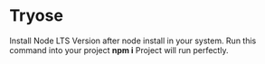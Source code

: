 # Tryose
Install Node LTS Version
after node install in your system.
Run this command into your project **npm i**
Project will run perfectly.
